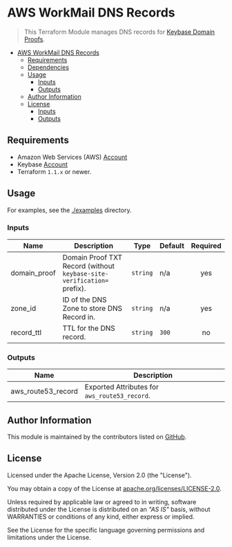 # AWS WorkMail DNS Records

> This Terraform Module manages DNS records for [Keybase Domain Proofs](https://book.keybase.io/guides/proof-integration-guide).

<!-- TOC -->
* [AWS WorkMail DNS Records](#aws-workmail-dns-records)
  * [Requirements](#requirements)
  * [Dependencies](#dependencies)
  * [Usage](#usage)
    * [Inputs](#inputs)
    * [Outputs](#outputs)
  * [Author Information](#author-information)
  * [License](#license)
    * [Inputs](#inputs)
    * [Outputs](#outputs)
<!-- TOC -->

## Requirements

* Amazon Web Services (AWS) [Account](https://aws.amazon.com/account/)
* Keybase [Account](https://keybase.io/)
* Terraform `1.1.x` or newer.

## Usage

For examples, see the [./examples](https://github.com/ksatirli/terraform-aws-route53-keybase-domain-proof/tree/main/examples) directory.

<!-- BEGIN_TF_DOCS -->
### Inputs

| Name | Description | Type | Default | Required |
|------|-------------|------|---------|:--------:|
| domain_proof | Domain Proof TXT Record (without `keybase-site-verification=` prefix). | `string` | n/a | yes |
| zone_id | ID of the DNS Zone to store DNS Record in. | `string` | n/a | yes |
| record_ttl | TTL for the DNS record. | `string` | `300` | no |

### Outputs

| Name | Description |
|------|-------------|
| aws_route53_record | Exported Attributes for `aws_route53_record`. |
<!-- END_TF_DOCS -->

## Author Information

This module is maintained by the contributors listed on [GitHub](https://github.com/ksatirli/terraform-aws-route53-keybase-domain-proof/graphs/contributors).

## License

Licensed under the Apache License, Version 2.0 (the "License").

You may obtain a copy of the License at [apache.org/licenses/LICENSE-2.0](http://www.apache.org/licenses/LICENSE-2.0).

Unless required by applicable law or agreed to in writing, software distributed under the License is distributed on an _"AS IS"_ basis, without WARRANTIES or conditions of any kind, either express or implied.

See the License for the specific language governing permissions and limitations under the License.
